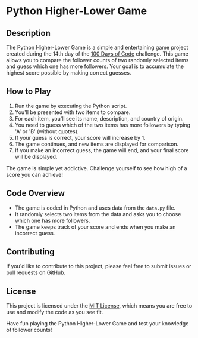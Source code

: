 # Python Higher-Lower Game

## Description

The Python Higher-Lower Game is a simple and entertaining game project created during the 14th day of the [100 Days of Code](https://www.udemy.com/course/100-days-of-code/) challenge. This game allows you to compare the follower counts of two randomly selected items and guess which one has more followers. Your goal is to accumulate the highest score possible by making correct guesses.

## How to Play

1. Run the game by executing the Python script.
2. You'll be presented with two items to compare.
3. For each item, you'll see its name, description, and country of origin.
4. You need to guess which of the two items has more followers by typing 'A' or 'B' (without quotes).
5. If your guess is correct, your score will increase by 1.
6. The game continues, and new items are displayed for comparison.
7. If you make an incorrect guess, the game will end, and your final score will be displayed.

The game is simple yet addictive. Challenge yourself to see how high of a score you can achieve!

## Code Overview

- The game is coded in Python and uses data from the `data.py` file.
- It randomly selects two items from the data and asks you to choose which one has more followers.
- The game keeps track of your score and ends when you make an incorrect guess.

## Contributing

If you'd like to contribute to this project, please feel free to submit issues or pull requests on GitHub.

## License

This project is licensed under the [MIT License](LICENSE), which means you are free to use and modify the code as you see fit.

Have fun playing the Python Higher-Lower Game and test your knowledge of follower counts!
